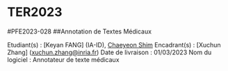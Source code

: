 # TER2023

#PFE2023-028 
##Annotation de Textes Médicaux 

Etudiant(s) : [Keyan FANG] (IA-ID), [Chaeyeon Shim](IA-ID) 
Encadrant(s) : [Xuchun Zhang] (xuchun.zhang@inria.fr) 
Date de livraison : 01/03/2023
Nom du logiciel : Annotateur de texte médicaux

